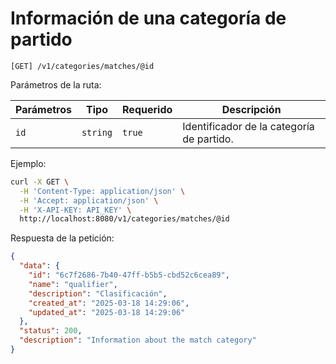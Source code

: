 # Información de una categoría de partido

```
[GET] /v1/categories/matches/@id
```

Parámetros de la ruta:

| Parámetros | Tipo | Requerido | Descripción |
| ---------- | ---- | --------- | ----------- |
| `id` | `string` | `true` | Identificador de la categoría de partido. |

Ejemplo:

```bash
curl -X GET \
  -H 'Content-Type: application/json' \
  -H 'Accept: application/json' \
  -H 'X-API-KEY: API_KEY' \
  http://localhost:8080/v1/categories/matches/@id
```

Respuesta de la petición:

```json
{
  "data": {
    "id": "6c7f2686-7b40-47ff-b5b5-cbd52c6cea89",
    "name": "qualifier",
    "description": "Clasificación",
    "created_at": "2025-03-18 14:29:06",
    "updated_at": "2025-03-18 14:29:06"
  },
  "status": 200,
  "description": "Information about the match category"
}
```
